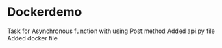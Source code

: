 # Dockerdemo

Task for Asynchronous function with using Post method
Added api.py file
Added docker file
